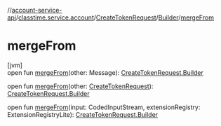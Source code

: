 //[account-service-api](../../../../index.md)/[classtime.service.account](../../index.md)/[CreateTokenRequest](../index.md)/[Builder](index.md)/[mergeFrom](merge-from.md)

# mergeFrom

[jvm]\
open fun [mergeFrom](merge-from.md)(other: Message): [CreateTokenRequest.Builder](index.md)

open fun [mergeFrom](merge-from.md)(other: [CreateTokenRequest](../index.md)): [CreateTokenRequest.Builder](index.md)

open fun [mergeFrom](merge-from.md)(input: CodedInputStream, extensionRegistry: ExtensionRegistryLite): [CreateTokenRequest.Builder](index.md)
